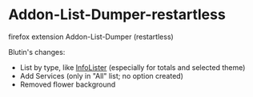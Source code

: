 Addon-List-Dumper-restartless
=============================

firefox extension Addon-List-Dumper (restartless)

Blutin's changes:
- List by type, like [InfoLister](https://addons.mozilla.org/firefox/addon/infolister) (especially for totals and selected theme)
- Add Services (only in "All" list; no option created)
- Removed flower background
